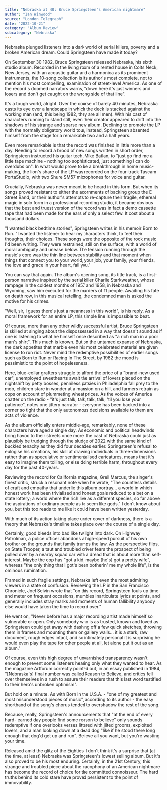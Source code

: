 ```yaml
---
title: "Nebraska at 40: Bruce Springsteen's American nightmare"
author: "Ian Winwood"
source: "London Telegraph"
date: "2022-10-21"
category: "Album Review"
subcategory: "Nebraska"
---
```


Nebraska plunged listeners into a dark world of serial killers, poverty and a broken American dream. Could Springsteen have made it today?

On September 30 1982, Bruce Springsteen released Nebraska, his sixth studio album. Recorded in the living room of a rented house in Colts Neck, New Jersey, with an acoustic guitar and a harmonica as its prominent instruments, the 10-song collection is its author's most complete, not to mention his most compelling, examination of street-level America. As one of the record's doomed narrators warns, "down here it's just winners and losers and don't get caught on the wrong side of that line".

It's a tough world, alright. Over the course of barely 40 minutes, Nebraska casts its eye over a landscape in which the deck is stacked against the working man (and, this being 1982, they are all men). With his cast of characters running to stand still, even their creator appeared to drift into the shadows of his strange and sparse new album. Declining to promote the LP with the normally obligatory world tour, instead, Springsteen absented himself from the stage for a remarkable two and a half years.

Even more remarkable is that the record was finished in little more than a day. Needing to record a brood of new songs written in short order, Springsteen instructed his guitar tech, Mike Batlan, to "just go find me a little tape machine - nothing too sophisticated, just something I can do overdubs on". In what would prove to be a breakthrough in home music-making, the lion's share of the LP was recorded on the four-track Tascam PortaStudio, with two Shure SM57 microphones for voice and guitar.

Crucially, Nebraska was never meant to be heard in this form. But when its songs proved resistant to either the adornments of backing group the E Street Band, or their author's attempts to re-capture their fragile, ethereal magic in solo form in a professional recording studio, it became obvious that the best and truest version of the record was in fact a demo cassette tape that had been made for the ears of only a select few. It cost about a thousand dollars.

"I wanted black bedtime stories", Springsteen writes in his memoir Born to Run. "I wanted the listener to hear my characters think, to feel their thoughts, their choices. These songs were the opposite of the rock music I'd been writing. They were restrained, still on the surface, with a world of moral ambiguity and unease below. The tension running through the music's core was the thin line between stability and that moment when things that connect you to your world, your job, your family, your friends, the love and grace in your heart, fail you."

You can say that again. The album's opening song, its title track, is a first- person narrative inspired by the serial killer Charlie Starkweather, whose rampage in the coldest months of 1957 and 1958, in Nebraska and Wyoming, saw him executed for the murders of 11 people. Awaiting his fate on death row, in this musical retelling, the condemned man is asked the motive for his crimes.

"Well, sir, I guess there's just a meanness in this world", is his reply. As a moral framework for an entire LP, this simple line is impossible to beat.

Of course, more than any other wildly successful artist, Bruce Springsteen is skilled at singing about the dispossessed in a way that doesn't sound as if one is listening to what he himself once described as "a rich man in a poor man's shirt". This much is known. But on the untamed expanse of Nebraska, the dark appetites that marble even his most celebrated material are given license to run riot. Never mind the redemptive possibilities of earlier songs such as Born to Run or Racing In The Street, by 1982 the mood is pessimistic to the point of hopelessness.

Here, blue-collar grafters struggle to afford the price of a "brand-new used car", unemployed sweethearts await the arrival of lovers placed on the nightshift by petty bosses, penniless patsies in Philadelphia fall prey to the mob, children stare in wonder at a mansion on a hill, and farmers retrain as cops on account of plummeting wheat prices. As the voices of America chatter on the radio - "it's just talk, talk, talk, talk, 'til you lose your patience", notes one jittery narrator - everyone has been backed into a corner so tight that the only autonomous decisions available to them are acts of violence.

As the album officially enters middle-age, remarkably, none of these characters have aged a single day. As economic and political headwinds bring havoc to their streets once more, the cast of Nebraska could just as plausibly be trudging through the sludge of 2022 with the same kind of buckled tenacity as they did four decades earlier. Springsteen's refusal to eulogise his creations, his skill at drawing individuals in three-dimensions rather than as speculative or sentimentalised caricatures, means that it's easy to imagine them toiling, or else doing terrible harm, throughout every day for the past 40-years.

Reviewing the record for California magazine, Greil Marcus, the singer's finest critic, struck a resonant note when he wrote, "The countless details of craft and empathy that underlie this album portray... a world in which honest work has been trivialised and honest goals reduced to a bet on a state lottery; a world where the rich live as a different species, so far above the aspirations of ordinary people as to seem like gods." I don't know about you, but this too reads to me like it could have been written yesterday.

With much of its action taking place under cover of darkness, there is a theory that Nebraska's timeline takes place over the course of a single day.

Certainly, good bleeds into bad like twilight into dark. On Highway Patrolman, a police officer abandons a high-speed pursuit of his own brother on the grounds that family trumps the law. As the perspective flips, on State Trooper, a taut and troubled driver fears the prospect of being pulled over by a nearby squad car with a dread that is about more than self-interest. Maybe the cop has "got a kid, maybe [he's] got a pretty wife", whereas "the only thing that I got's been botherin' me my whole life", is the ominous rumination.

Framed in such fragile settings, Nebraska left even the most admiring viewers in a state of confusion. Reviewing the LP in the San Francisco Chronicle, Joel Selvin wrote that "on this record, Springsteen fouls up time and meter on frequent occasions, mumbles inarticulate lyrics at points, and generally includes stray marks and moments of human fallibility anybody else would have taken the time to record over."

He went on, "Never before has a major recording artist made himself so vulnerable or open. Only somebody who is as trusted, known and loved as Springsteen could get away with dashing off a few quick sketches, throwing them in frames and mounting them on gallery walls... it is a stark, raw document, rough edges intact, and so intimately personal it is surprising he would even play the tape for other people at all, let alone put it out as an album."

Of course, even this high degree of unvarnished transparency wasn't enough to prevent some listeners hearing only what they wanted to hear. As the magazine Artforum correctly pointed out, in an essay published in 1984, "[Nebraska's] final number was called Reason to Believe, and critics fell over themselves in a rush to assure their readers that this last word testified to their hero's unbroken optimism".

But hold on a minute. As with Born in the U.S.A. - "one of my greatest and most misunderstood pieces of music", according to its author - the easy shorthand of the song's chorus tended to overshadow the rest of the song.

Because, really, Springsteen's announcements that "at the end of every hard- earned day people find some reason to believe" only sounds redemptive if one overlooks verses littered with jilted grooms, exploited lovers, and a man looking down at a dead dog "like if he stood there long enough that dog'd get up and run". Believe all you want, but you're wasting your time.

Released amid the glitz of the Eighties, I don't think it's a surprise that (at the time, at least) Nebraska was Springsteen's lowest selling album. But it's also proved to be his most enduring. Certainly, in the 21st Century, this strange and troubled piece about the cacophony of an American nightmare has become the record of choice for the committed connoisseur. The hard truths behind its cold stare have proved persistent to the point of immovability.